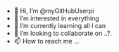 - 👋 Hi, I’m @myGitHubUserpi
- 👀 I’m interested in everything
- 🌱 I’m currently learning all I can
- 💞️ I’m looking to collaborate on ..?.
- 📫 How to reach me ...

<!---
myGitHubUserpi/myGitHubUserpi is a ✨ special ✨ repository because its `README.md` (this file) appears on your GitHub profile.
You can click the Preview link to take a look at your changes.
--->
